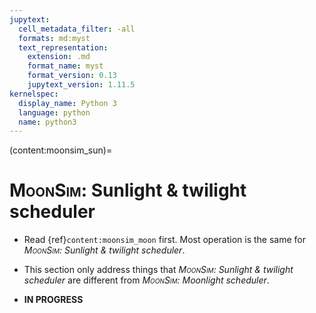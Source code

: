 ```yaml
---
jupytext:
  cell_metadata_filter: -all
  formats: md:myst
  text_representation:
    extension: .md
    format_name: myst
    format_version: 0.13
    jupytext_version: 1.11.5
kernelspec:
  display_name: Python 3
  language: python
  name: python3
---
```

(content:moonsim_sun)=
# <span style="font-variant:small-caps;">MoonSim</span>: Sunlight & twilight scheduler

- Read {ref}`content:moonsim_moon` first. Most operation is the same for _<span style="font-variant:small-caps;">MoonSim</span>: Sunlight & twilight scheduler_.
- This section only address things that _<span style="font-variant:small-caps;">MoonSim</span>: Sunlight & twilight scheduler_ are different from  _<span style="font-variant:small-caps;">MoonSim</span>: Moonlight scheduler_.

- **IN PROGRESS**
